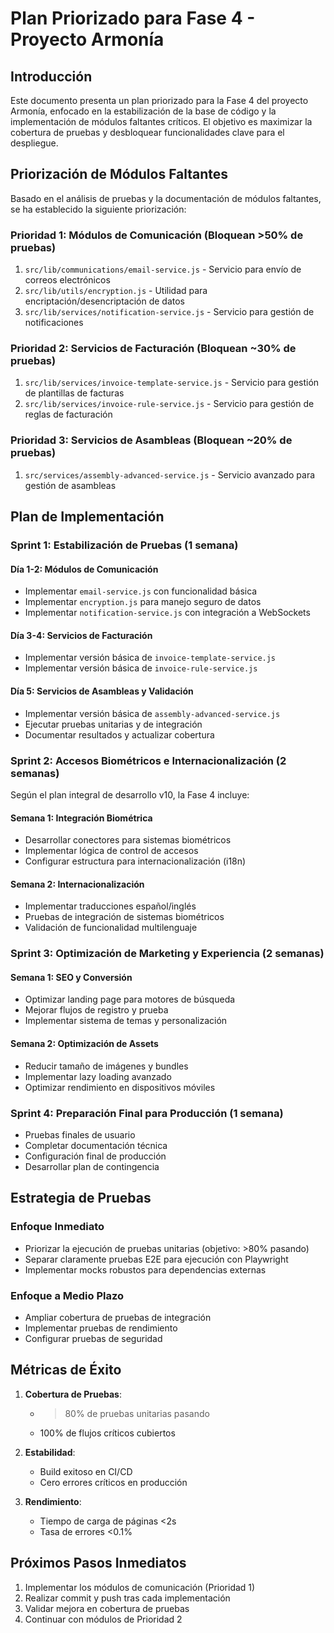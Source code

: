 # Plan Priorizado para Fase 4 - Proyecto Armonía

## Introducción

Este documento presenta un plan priorizado para la Fase 4 del proyecto Armonía, enfocado en la estabilización de la base de código y la implementación de módulos faltantes críticos. El objetivo es maximizar la cobertura de pruebas y desbloquear funcionalidades clave para el despliegue.

## Priorización de Módulos Faltantes

Basado en el análisis de pruebas y la documentación de módulos faltantes, se ha establecido la siguiente priorización:

### Prioridad 1: Módulos de Comunicación (Bloquean >50% de pruebas)
1. `src/lib/communications/email-service.js` - Servicio para envío de correos electrónicos
2. `src/lib/utils/encryption.js` - Utilidad para encriptación/desencriptación de datos
3. `src/lib/services/notification-service.js` - Servicio para gestión de notificaciones

### Prioridad 2: Servicios de Facturación (Bloquean ~30% de pruebas)
1. `src/lib/services/invoice-template-service.js` - Servicio para gestión de plantillas de facturas
2. `src/lib/services/invoice-rule-service.js` - Servicio para gestión de reglas de facturación

### Prioridad 3: Servicios de Asambleas (Bloquean ~20% de pruebas)
1. `src/services/assembly-advanced-service.js` - Servicio avanzado para gestión de asambleas

## Plan de Implementación

### Sprint 1: Estabilización de Pruebas (1 semana)

#### Día 1-2: Módulos de Comunicación
- Implementar `email-service.js` con funcionalidad básica
- Implementar `encryption.js` para manejo seguro de datos
- Implementar `notification-service.js` con integración a WebSockets

#### Día 3-4: Servicios de Facturación
- Implementar versión básica de `invoice-template-service.js`
- Implementar versión básica de `invoice-rule-service.js`

#### Día 5: Servicios de Asambleas y Validación
- Implementar versión básica de `assembly-advanced-service.js`
- Ejecutar pruebas unitarias y de integración
- Documentar resultados y actualizar cobertura

### Sprint 2: Accesos Biométricos e Internacionalización (2 semanas)

Según el plan integral de desarrollo v10, la Fase 4 incluye:

#### Semana 1: Integración Biométrica
- Desarrollar conectores para sistemas biométricos
- Implementar lógica de control de accesos
- Configurar estructura para internacionalización (i18n)

#### Semana 2: Internacionalización
- Implementar traducciones español/inglés
- Pruebas de integración de sistemas biométricos
- Validación de funcionalidad multilenguaje

### Sprint 3: Optimización de Marketing y Experiencia (2 semanas)

#### Semana 1: SEO y Conversión
- Optimizar landing page para motores de búsqueda
- Mejorar flujos de registro y prueba
- Implementar sistema de temas y personalización

#### Semana 2: Optimización de Assets
- Reducir tamaño de imágenes y bundles
- Implementar lazy loading avanzado
- Optimizar rendimiento en dispositivos móviles

### Sprint 4: Preparación Final para Producción (1 semana)

- Pruebas finales de usuario
- Completar documentación técnica
- Configuración final de producción
- Desarrollar plan de contingencia

## Estrategia de Pruebas

### Enfoque Inmediato
- Priorizar la ejecución de pruebas unitarias (objetivo: >80% pasando)
- Separar claramente pruebas E2E para ejecución con Playwright
- Implementar mocks robustos para dependencias externas

### Enfoque a Medio Plazo
- Ampliar cobertura de pruebas de integración
- Implementar pruebas de rendimiento
- Configurar pruebas de seguridad

## Métricas de Éxito

1. **Cobertura de Pruebas**:
   - >80% de pruebas unitarias pasando
   - 100% de flujos críticos cubiertos

2. **Estabilidad**:
   - Build exitoso en CI/CD
   - Cero errores críticos en producción

3. **Rendimiento**:
   - Tiempo de carga de páginas <2s
   - Tasa de errores <0.1%

## Próximos Pasos Inmediatos

1. Implementar los módulos de comunicación (Prioridad 1)
2. Realizar commit y push tras cada implementación
3. Validar mejora en cobertura de pruebas
4. Continuar con módulos de Prioridad 2
